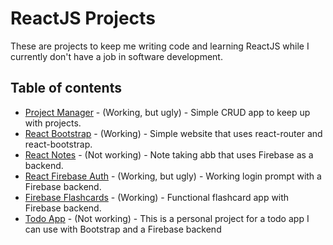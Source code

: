 # ReactJS Projects

These are projects to keep me writing code and learning ReactJS while I currently don't have a job in software development.

## Table of contents
- [Project Manager](https://github.com/bobbypinard/React-Projects/tree/master/projectmanager) - (Working, but ugly) - Simple CRUD app to keep up with projects.
- [React Bootstrap](https://github.com/bobbypinard/React-Projects/tree/master/react-bootstrap) - (Working) - Simple website that uses react-router and react-bootstrap.
- [React Notes](https://github.com/bobbypinard/React-Projects/tree/master/reactnotes) - (Not working) - Note taking abb that uses Firebase as a backend.
- [React Firebase Auth](https://github.com/bobbypinard/React-Projects/tree/master/react-firebase-auth) - (Working, but ugly) - Working login prompt with a Firebase backend.
- [Firebase Flashcards](https://github.com/bobbypinard/React-Projects/tree/master/firebase-flashcard) - (Working) - Functional flashcard app with Firebase backend.
- [Todo App](https://github.com/bobbypinard/React-Projects/tree/master/todo-app) - (Not working) - This is a personal project for a todo app I can use with Bootstrap and a Firebase backend
